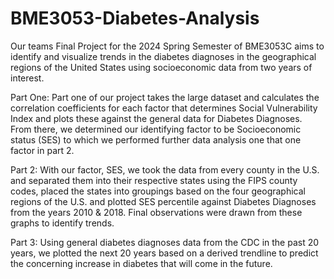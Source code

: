# BME3053-Diabetes-Analysis
Our teams Final Project for the 2024 Spring Semester of BME3053C aims to identify and visualize trends in the diabetes diagnoses in the geographical regions of the United States using socioeconomic data from two years of interest.

Part One: 
Part one of our project takes the large dataset and calculates the correlation coefficients for each factor that determines Social Vulnerability Index and plots these against the general data for Diabetes Diagnoses. 
From there, we determined our identifying factor to be Socioeconomic status (SES) to which we performed further data analysis one that one factor in part 2.

Part 2:
With our factor, SES, we took the data from every county in the U.S. and separated them into their respective states using the FIPS county codes, placed the states into groupings based on the four geographical regions of the U.S. and plotted SES percentile against Diabetes Diagnoses from the years 2010 & 2018.
Final observations were drawn from these graphs to identify trends.

Part 3: 
Using general diabetes diagnoses data from the CDC in the past 20 years, we plotted the next 20 years based on a derived trendline to predict the concerning increase in diabetes that will come in the future. 
